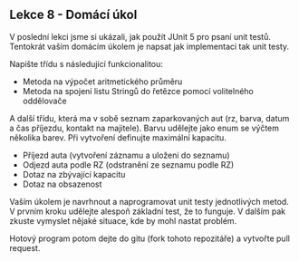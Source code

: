 ## Lekce 8 - Domácí úkol

V poslední lekci jsme si ukázali, jak použít JUnit 5 pro psaní unit testů. Tentokrát vaším domácím úkolem je napsat jak implementaci tak unit testy.

Napište třídu s následující funkcionalitou:
- Metoda na výpočet aritmetického průměru
- Metoda na spojení listu Stringů do řetězce pomocí volitelného oddělovače

A další třídu, která ma v sobě seznam zaparkovaných aut (rz, barva, datum a čas příjezdu, kontakt na majitele).
Barvu udělejte jako enum se výčtem několika barev. Při vytvoření definujte maximální kapacitu.

- Příjezd auta (vytvoření záznamu a uloženi do seznamu)
- Odjezd auta podle RZ (odstranění ze seznamu podle RZ)
- Dotaz na zbývající kapacitu 
- Dotaz na obsazenost

Vaším úkolem je navrhnout a naprogramovat unit testy jednotlivých metod. V prvním kroku udělejte alespoň základní test, že to funguje. V dalším pak zkuste vymyslet nějaké situace, kde by mohl nastat problém.

Hotový program potom dejte do gitu (fork tohoto repozitáře) a vytvořte pull request.
